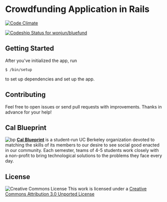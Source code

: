 Crowdfunding Application in Rails
===
[![Code Climate](https://codeclimate.com/repos/54ff8a73e30ba07ed4001cf1/badges/953707bd2b8df410e162/gpa.svg)](https://codeclimate.com/repos/54ff8a73e30ba07ed4001cf1/feed)

[ ![Codeship Status for wonjun/bluefund](https://codeship.com/projects/97bb7750-a9b8-0132-77d1-427bb4181a39/status?branch=master)](https://codeship.com/projects/67785)

Getting Started
---------------

After you've initialized the app, run

    $ /bin/setup

to set up dependencies and set up the app.

## Contributing

Feel free to open issues or send pull requests with improvements. Thanks in
advance for your help!

## Cal Blueprint
![bp](http://bptech.berkeley.edu/assets/logo-full-large-d6419503b443e360bc6c404a16417583.png "BP Banner")
**[Cal Blueprint](http://www.calblueprint.org/)** is a student-run UC Berkeley
organization devoted to matching the skills of its members to our desire to see
social good enacted in our community. Each semester, teams of 4-5 students work
closely with a non-profit to bring technological solutions to the problems they
face every day.

## License

![Creative Commons License](http://i.creativecommons.org/l/by/3.0/88x31.png)
This work is licensed under a [Creative Commons Attribution 3.0 Unported
License](http://creativecommons.org/licenses/by/3.0/deed.en_US)
